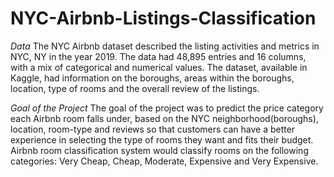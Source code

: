 # NYC-Airbnb-Listings-Classification

*Data*
The NYC Airbnb dataset described the listing activities and metrics in NYC, NY in the year 2019. The data had 48,895 entries and 16 columns, with a mix of categorical and numerical values. The dataset, available in Kaggle, had information on the boroughs, areas within the boroughs, location, type of rooms and the overall review of the listings.

*Goal of the Project*
The goal of the project was to predict the price category each Airbnb room falls under, based on the NYC neighborhood(boroughs), location, room-type and reviews so that customers can have a better experience in selecting the type of rooms they want and fits their budget.
Airbnb room classification system would classify rooms on the following categories: Very Cheap, Cheap, Moderate, Expensive and Very Expensive.
